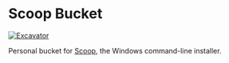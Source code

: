 # Scoop Bucket

[![Excavator](https://github.com/0b1000/bucket/actions/workflows/excavator.yml/badge.svg)](https://github.com/0b1000/bucket/actions/workflows/excavator.yml)

Personal bucket for [Scoop](https://scoop.sh), the Windows command-line installer.
